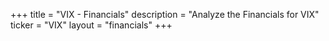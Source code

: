 +++
title = "VIX - Financials"
description = "Analyze the Financials for VIX"
ticker = "VIX"
layout = "financials"
+++

